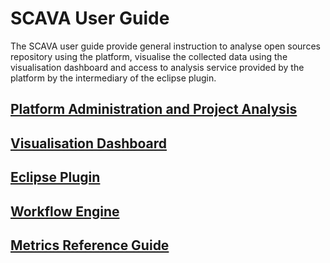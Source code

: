 # SCAVA User Guide
The SCAVA user guide provide general instruction to analyse open sources repository using the platform, visualise the collected data using the visualisation dashboard and access to analysis service provided by the platform by the intermediary of the eclipse plugin.

## [Platform Administration and Project Analysis](administration/index.md)
## [Visualisation Dashboard](dashboard/index.md)
## [Eclipse Plugin](plugin/index.md)
## [Workflow Engine](workflow/index.md)
## [Metrics Reference Guide](metrics/index.md)

